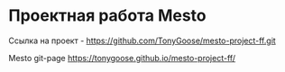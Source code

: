 # Проектная работа Mesto
Ссылка на проект - https://github.com/TonyGoose/mesto-project-ff.git

Mesto git-page
https://tonygoose.github.io/mesto-project-ff/
